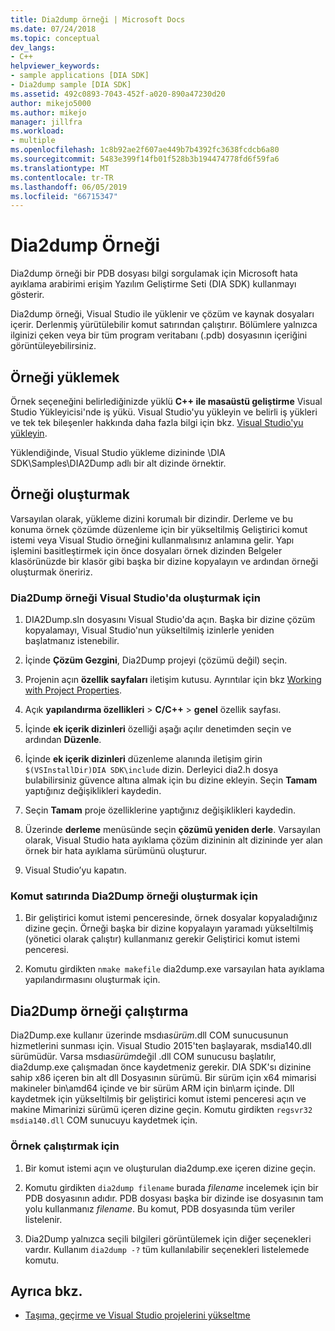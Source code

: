 ```yaml
---
title: Dia2dump örneği | Microsoft Docs
ms.date: 07/24/2018
ms.topic: conceptual
dev_langs:
- C++
helpviewer_keywords:
- sample applications [DIA SDK]
- Dia2dump sample [DIA SDK]
ms.assetid: 492c0893-7043-452f-a020-890a47230d20
author: mikejo5000
ms.author: mikejo
manager: jillfra
ms.workload:
- multiple
ms.openlocfilehash: 1c8b92ae2f607ae449b7b4392fc3638fcdcb6a80
ms.sourcegitcommit: 5483e399f14fb01f528b3b194474778fd6f59fa6
ms.translationtype: MT
ms.contentlocale: tr-TR
ms.lasthandoff: 06/05/2019
ms.locfileid: "66715347"
---
```

# <a name="dia2dump-sample"></a>Dia2dump Örneği

Dia2dump örneği bir PDB dosyası bilgi sorgulamak için Microsoft hata ayıklama arabirimi erişim Yazılım Geliştirme Seti (DIA SDK) kullanmayı gösterir.

Dia2dump örneği, Visual Studio ile yüklenir ve çözüm ve kaynak dosyaları içerir. Derlenmiş yürütülebilir komut satırından çalıştırır. Bölümlere yalnızca ilginizi çeken veya bir tüm program veritabanı (.pdb) dosyasının içeriğini görüntüleyebilirsiniz.

## <a name="install-the-sample"></a>Örneği yüklemek

Örnek seçeneğini belirlediğinizde yüklü **C++ ile masaüstü geliştirme** Visual Studio Yükleyicisi'nde iş yükü. Visual Studio'yu yükleyin ve belirli iş yükleri ve tek tek bileşenler hakkında daha fazla bilgi için bkz. [Visual Studio'yu yükleyin](../../install/install-visual-studio.md).

Yüklendiğinde, Visual Studio yükleme dizininde \DIA SDK\Samples\DIA2Dump adlı bir alt dizinde örnektir.

## <a name="build-the-sample"></a>Örneği oluşturmak

Varsayılan olarak, yükleme dizini korumalı bir dizindir. Derleme ve bu konuma örnek çözümde düzenleme için bir yükseltilmiş Geliştirici komut istemi veya Visual Studio örneğini kullanmalısınız anlamına gelir. Yapı işlemini basitleştirmek için önce dosyaları örnek dizinden Belgeler klasörünüzde bir klasör gibi başka bir dizine kopyalayın ve ardından örneği oluşturmak öneririz.

### <a name="to-build-the-dia2dump-sample-in-visual-studio"></a>Dia2Dump örneği Visual Studio'da oluşturmak için

1. DIA2Dump.sln dosyasını Visual Studio'da açın. Başka bir dizine çözüm kopyalamayı, Visual Studio'nun yükseltilmiş izinlerle yeniden başlatmanız istenebilir.

1. İçinde **Çözüm Gezgini**, Dia2Dump projeyi (çözümü değil) seçin.

1. Projenin açın **özellik sayfaları** iletişim kutusu. Ayrıntılar için bkz [Working with Project Properties](/cpp/build/working-with-project-properties).

1. Açık **yapılandırma özellikleri** > **C/C++**  > **genel** özellik sayfası.

1. İçinde **ek içerik dizinleri** özelliği aşağı açılır denetimden seçin ve ardından **Düzenle**.

1. İçinde **ek içerik dizinleri** düzenleme alanında iletişim girin `$(VSInstallDir)DIA SDK\include` dizin. Derleyici dia2.h dosya bulabilirsiniz güvence altına almak için bu dizine ekleyin. Seçin **Tamam** yaptığınız değişiklikleri kaydedin.

1. Seçin **Tamam** proje özelliklerine yaptığınız değişiklikleri kaydedin.

1. Üzerinde **derleme** menüsünde seçin **çözümü yeniden derle**. Varsayılan olarak, Visual Studio hata ayıklama çözüm dizininin alt dizininde yer alan örnek bir hata ayıklama sürümünü oluşturur.

1. Visual Studio’yu kapatın.

### <a name="to-build-the-dia2dump-sample-at-the-command-line"></a>Komut satırında Dia2Dump örneği oluşturmak için

1. Bir geliştirici komut istemi penceresinde, örnek dosyalar kopyaladığınız dizine geçin. Örneği başka bir dizine kopyalayın yaramadı yükseltilmiş (yönetici olarak çalıştır) kullanmanız gerekir Geliştirici komut istemi penceresi.

1. Komutu girdikten `nmake makefile` dia2dump.exe varsayılan hata ayıklama yapılandırmasını oluşturmak için.

## <a name="run-the-dia2dump-sample"></a>Dia2Dump örneği çalıştırma

Dia2Dump.exe kullanır üzerinde msdıa*sürüm*.dll COM sunucusunun hizmetlerini sunması için. Visual Studio 2015'ten başlayarak, msdia140.dll sürümüdür. Varsa msdıa*sürüm*değil .dll COM sunucusu başlatılır, dia2dump.exe çalışmadan önce kaydetmeniz gerekir. DIA SDK'sı dizinine sahip x86 içeren bin alt dll Dosyasının sürümü. Bir sürüm için x64 mimarisi makineler bin\amd64 içinde ve bir sürüm ARM için bin\arm içinde. Dll kaydetmek için yükseltilmiş bir geliştirici komut istemi penceresi açın ve makine Mimarinizi sürümü içeren dizine geçin. Komutu girdikten `regsvr32 msdia140.dll` COM sunucuyu kaydetmek için.

### <a name="to-run-the-sample"></a>Örnek çalıştırmak için

1. Bir komut istemi açın ve oluşturulan dia2dump.exe içeren dizine geçin.

1. Komutu girdikten `dia2dump filename` burada *filename* incelemek için bir PDB dosyasının adıdır. PDB dosyası başka bir dizinde ise dosyasının tam yolu kullanmanız *filename*. Bu komut, PDB dosyasında tüm veriler listelenir.

1. Dia2Dump yalnızca seçili bilgileri görüntülemek için diğer seçenekleri vardır. Kullanım `dia2dump -?` tüm kullanılabilir seçenekleri listelemede komutu.

## <a name="see-also"></a>Ayrıca bkz.

- [Taşıma, geçirme ve Visual Studio projelerini yükseltme](../../porting/port-migrate-and-upgrade-visual-studio-projects.md)
